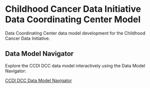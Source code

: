 # Childhood Cancer Data Initiative Data Coordinating Center Model 
Data Coordinating Center data model development for the Childhood Cancer Data Initiative.

## Data Model Navigator

Explore the CCDI DCC data model interactively using the Data Model Navigator:

<a href="https://cbiit.github.io/crdc-data-model-navigator/?config=https://raw.githubusercontent.com/CBIIT/ccdi-dcc-model/refs/heads/main/" target="_blank" rel="noopener noreferrer">CCDI DCC Data Model Navigator</a>

